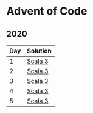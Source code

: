 # Advent of Code

## 2020

| Day | Solution                                                |
| --- | ------------------------------------------------------- |
|   1 | [Scala 3](2020/scala/src/main/scala/Advent01.scala)     |  
|   2 | [Scala 3](2020/scala/src/main/scala/Advent02.scala)     |  
|   3 | [Scala 3](2020/scala/src/main/scala/Advent03.scala)     |  
|   4 | [Scala 3](2020/scala/src/main/scala/Advent04.scala)     |  
|   5 | [Scala 3](2020/scala/src/main/scala/Advent05.scala)     |  
